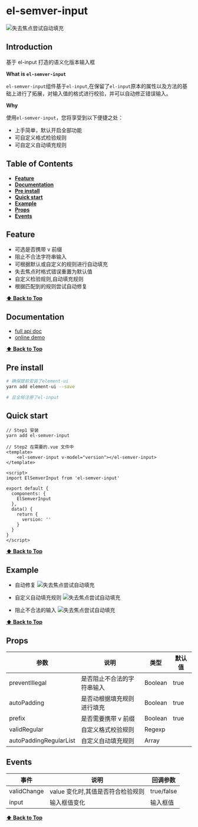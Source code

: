 # el-semver-input

![失去焦点尝试自动填充](https://ws1.sinaimg.cn/large/8db26677gy1fyujuaeiqig20vf02ft9q.jpg)

## Introduction

基于 el-input 打造的语义化版本输入框

**What is `el-semver-input`**

`el-semver-input`组件基于`el-input`,在保留了`el-input`原本的属性以及方法的基础上进行了拓展，对输入值的格式进行校验，并可以自动修正错误输入。

**Why**

使用`el-semver-input`，您将享受到以下便捷之处：

* 上手简单，默认开启全部功能
* 可自定义格式检验规则
* 可自定义自动填充规则

## Table of Contents

- **[Feature](#feature)**
- **[Documentation](#documentation)**
- **[Pre install](#pre-install)**
- **[Quick start](#quick-start)**
- **[Example](#example)**
- **[Props](#props)**
- **[Events](#events)**

## Feature

* 可选是否携带 v 前缀
* 阻止不合法字符串输入
* 可根据默认或自定义的规则进行自动填充
* 失去焦点时格式错误重置为默认值
* 自定义检验规则,自动填充规则
* 根据匹配到的规则尝试自动修复

**[⬆ Back to Top](#table-of-contents)**

## Documentation

* [full api doc](https://femessage.github.io/el-semver-input/)
* [online demo](https://femessage.github.io/el-semver-input/storybook/)

**[⬆ Back to Top](#table-of-contents)**

## Pre install

```sh
# 确保提前安装了element-ui
yarn add element-ui --save

# 且全局注册了el-input
```

## Quick start

```vue
// Step1 安装
yarn add el-semver-input 

// Step2 在需要的.vue 文件中
<template>
    <el-semver-input v-model="version"></el-semver-input>
</template>

<script>
import ElSemverInput from 'el-semver-input'

export default {
  components: {
    ElSemverInput
  },
  data() {
    return {
      version: ''
    }
  }
}
</script>
```

**[⬆ Back to Top](#table-of-contents)**

## Example

* 自动修复
  ![失去焦点尝试自动填充](https://ws1.sinaimg.cn/large/8db26677gy1fyed4100a8g20z10gr0wr.jpg)

* 自定义自动填充规则
  ![失去焦点尝试自动填充](https://ws1.sinaimg.cn/large/8db26677gy1fyecv50g2sg20z10grn3a.jpg)

* 阻止不合法的输入
  ![失去焦点尝试自动填充](https://ws1.sinaimg.cn/large/8db26677gy1fyecv4ppz0g20z10grgn4.jpg)

**[⬆ Back to Top](#table-of-contents)**

## Props

| 参数                   | 说明                       | 类型    | 默认值 |
| ---------------------- | -------------------------- | ------- | ------ |
| preventIllegal         | 是否阻止不合法的字符串输入 | Boolean | true   |
| autoPadding            | 是否动根据填充规则进行填充 | Boolean | true   |
| prefix                 | 是否需要携带 v 前缀        | Boolean | true   |
| validRegular           | 自定义格式校验规则         | Regexp  |        |
| autoPaddingRegularList | 自定义自动填充规则         | Array   |        |

## Events

| 事件        | 说明                              | 回调参数   |
| ----------- | --------------------------------- | ---------- |
| validChange | value 变化时,其值是否符合检验规则 | true/false |
| input       | 输入框值变化                      | 输入框值   |

**[⬆ Back to Top](#table-of-contents)**
